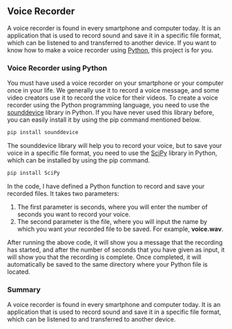 ## Voice Recorder

A voice recorder is found in every smartphone and computer today. It is an application that is used to record sound and save it in a specific file format, which can be listened to and transferred to another device. If you want to know how to make a voice recorder using [Python](https://thecleverprogrammer.com/2021/06/19/fundamentals-of-python/), this project is for you.

### Voice Recorder using Python

You must have used a voice recorder on your smartphone or your computer once in your life. We generally use it to record a voice message, and some video creators use it to record the voice for their videos. To create a voice recorder using the Python programming language, you need to use the [sounddevice](https://python-sounddevice.readthedocs.io/en/0.4.3/) library in Python. If you have never used this library before, you can easily install it by using the pip command mentioned below.

```ps1
pip install sounddevice
```

The sounddevice library will help you to record your voice, but to save your voice in a specific file format, you need to use the [SciPy](https://scipy.org/) library in Python, which can be installed by using the pip command.

```ps1
pip install SciPy
```

In the code, I have defined a Python function to record and save your recorded files. It takes two parameters:
 1. The first parameter is seconds, where you will enter the number of seconds you want to record your voice.
 2. The second parameter is the file, where you will input the name by which you want your recorded file to be saved. For example, **voice.wav**.

After running the above code, it will show you a message that the recording has started, and after the number of seconds that you have given as input, it will show you that the recording is complete. Once completed, it will automatically be saved to the same directory where your Python file is located.

### Summary

A voice recorder is found in every smartphone and computer today. It is an application that is used to record sound and save it in a specific file format, which can be listened to and transferred to another device.